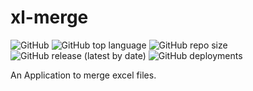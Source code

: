 # xl-merge
![GitHub](https://img.shields.io/github/license/pagalprogrammer/xl-merge) ![GitHub top language](https://img.shields.io/github/languages/top/pagalprogrammer/xl-merge) ![GitHub repo size](https://img.shields.io/github/repo-size/pagalprogrammer/xl-merge) ![GitHub release (latest by date)](https://img.shields.io/github/v/release/pagalprogrammer/xl-merge)
![GitHub deployments](https://img.shields.io/github/deployments/pagalprogrammer/xl-merge/xl-merge?label=website)

An Application to merge excel files.
